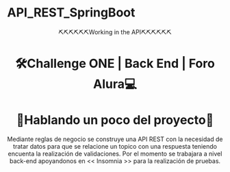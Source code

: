 # API_REST_SpringBoot
<html>
  
  <div align="center">
  <h8>⛏️⛏️⛏️⛏️⛏️⛏️Working in the API⛏️⛏️⛏️⛏️⛏️⛏️</h8>  
    <h1>🛠️Challenge ONE | Back End | Foro Alura💻</h1>
  
  </div>

   <div align="center">
    <h1>📜Hablando un poco del proyecto📜</h1>
    <p>Mediante reglas de negocio se construye una API REST con la necesidad de tratar datos para que se relacione un topico con una respuesta teniendo encuenta la realización de validaciones.
    Por el momento se trabajara a nivel back-end apoyandonos en << Insomnia >> para la realización de pruebas.</p>

  </div>

  
</html>
